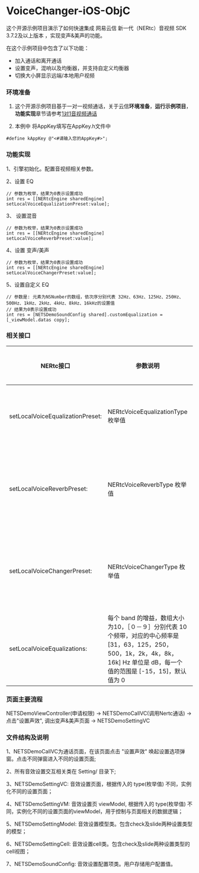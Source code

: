 # VoiceChanger-iOS-ObjC

这个开源示例项目演示了如何快速集成 网易云信 新一代（NERtc）音视频 SDK 3.7.2及以上版本 ，实现变声&美声的功能。

在这个示例项目中包含了以下功能：

- 加入通话和离开通话
- 设置变声，混响以及均衡器，并支持自定义均衡器
- 切换大小屏显示远端/本地用户视频

### 环境准备

1. 这个开源示例项目基于一对一视频通话，关于云信**环境准备**，**运行示例项目**，**功能实现**章节请参考[1对1音视频通话](https://github.com/netease-im/Basic-Video-Call/blob/master/One-to-One-Video/NERtcSample-1to1-iOS-Objective-C/README.md)

2. 本例中 将AppKey填写在AppKey.h文件中

```objc
#define kAppKey @"<#请输入您的AppKey#>";
```
### 功能实现

1、引擎初始化。配置音视频相关参数。

2、设置 EQ

```objc
// 参数为枚举，结果为0表示设置成功
int res = [[NERtcEngine sharedEngine] setLocalVoiceEqualizationPreset:value];
```

3、 设置混音

```objc
// 参数为枚举，结果为0表示设置成功
int res = [[NERtcEngine sharedEngine] setLocalVoiceReverbPreset:value];
```

4、设置 变声/美声

```objc
// 参数为枚举，结果为0表示设置成功
int res = [[NERtcEngine sharedEngine] setLocalVoiceChangerPreset:value];
```

5、设置自定义 EQ

```objc
// 参数是: 元素为NSNumber的数组，依次序分别代表 32Hz、63Hz、125Hz、250Hz、500Hz、1kHz、2kHz、4kHz、8kHz、16kHz的设置值
// 结果为0表示设置成功
int res = [NETSDemoSoundConfig shared].customEqualization = [_viewModel.datas copy];
```

### 相关接口

| NERtc接口 | 参数说明 | 返回说明 | 接口说明 |
| - | - | - | - |
| setLocalVoiceEqualizationPreset: | NERtcVoiceEqualizationType 枚举值 | 0-成功, 否则失败 | EQ 预设值 |
| setLocalVoiceReverbPreset: | NERtcVoiceReverbType 枚举值 | 0-成功, 否则失败 | 设置预设的混响模式 |
| setLocalVoiceChangerPreset: | NERtcVoiceChangerType 枚举值 | 0-成功, 否则失败 | 设置预设的变声模式 |
| setLocalVoiceEqualizations: | 每个 band 的增益，数组大小为10，［０－９］分别代表 10 个频带，对应的中心频率是 [31，63，125，250，500，1k，2k，4k，8k，16k] Hz 单位是 dB，每一个值的范围是 [-15，15]，默认值为 0 | 0-成功, 否则失败 | 设置自定义的EQ |

### 页面主要流程

NETSDemoViewController(申请权限) -> NETSDemoCallVC(调用Nertc通话) -> 点击"设置声效", 调出变声&美声页面 -> NETSDemoSettingVC

### 文件结构及说明

1、NETSDemoCallVC为通话页面，在该页面点击 "设置声效" 唤起设置选项弹窗。点击不同弹窗进入不同的设置页面;

2、所有音效设置交互相关类在 Setting/ 目录下;

3、NETSDemoSettingVC: 音效设置页面，根据传入的 type(枚举值) 不同，实例化不同的设置页面；

4、NETSDemoSettingVM: 音效设置页 viewModel, 根据传入的 type(枚举值) 不同，实例化不同的设置页面的viewModel，用于控制与页面相关的数据逻辑；

5、NETSDemoSettingModel: 音效设置模型类。包含check及slide两种设置类型的模型；

6、NETSDemoSettingCell: 音效设置cell类。包含check及slide两种设置类型的cell视图；

7、NETSDemoSoundConfig: 音效设置配置项类。用户存储用户配置值。